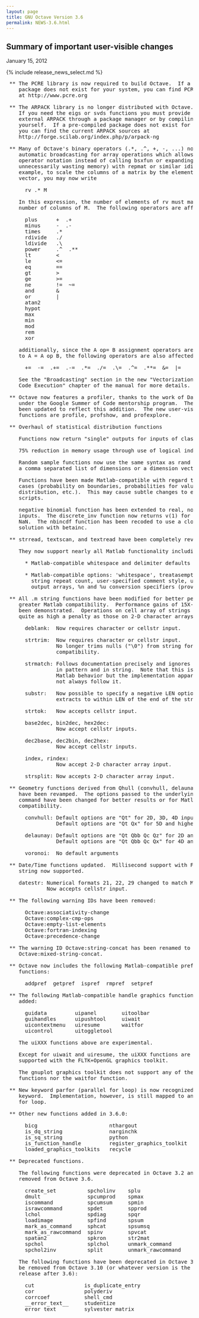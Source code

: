 ```yaml
---
layout: page
title: GNU Octave Version 3.6
permalink: NEWS-3.6.html
---
```


## Summary of important user-visible changes

January 15, 2012

{% include release_news_select.md %}

<pre>
 ** The PCRE library is now required to build Octave.  If a pre-compiled
    package does not exist for your system, you can find PCRE sources
    at http://www.pcre.org

 ** The ARPACK library is no longer distributed with Octave.
    If you need the eigs or svds functions you must provide an
    external ARPACK through a package manager or by compiling it
    yourself.  If a pre-compiled package does not exist for your system,
    you can find the current ARPACK sources at
    http://forge.scilab.org/index.php/p/arpack-ng

 ** Many of Octave's binary operators (.*, .^, +, -, ...) now perform
    automatic broadcasting for array operations which allows you to use
    operator notation instead of calling bsxfun or expanding arrays (and
    unnecessarily wasting memory) with repmat or similar idioms.  For
    example, to scale the columns of a matrix by the elements of a row
    vector, you may now write

      rv .* M

    In this expression, the number of elements of rv must match the
    number of columns of M.  The following operators are affected:

      plus      +  .+
      minus     -  .-
      times     .*
      rdivide   ./
      ldivide   .\
      power     .^  .**
      lt        <
      le        <=
      eq        ==
      gt        >
      ge        >=
      ne        !=  ~=
      and       &
      or        |
      atan2
      hypot
      max
      min
      mod
      rem
      xor

    additionally, since the A op= B assignment operators are equivalent
    to A = A op B, the following operators are also affected:

      +=  -=  .+=  .-=  .*=  ./=  .\=  .^=  .**=  &=  |=

    See the "Broadcasting" section in the new "Vectorization and Faster
    Code Execution" chapter of the manual for more details.

 ** Octave now features a profiler, thanks to the work of Daniel Kraft
    under the Google Summer of Code mentorship program.  The manual has
    been updated to reflect this addition.  The new user-visible
    functions are profile, profshow, and profexplore.

 ** Overhaul of statistical distribution functions

    Functions now return "single" outputs for inputs of class "single".

    75% reduction in memory usage through use of logical indexing.

    Random sample functions now use the same syntax as rand and accept
    a comma separated list of dimensions or a dimension vector.

    Functions have been made Matlab-compatible with regard to special
    cases (probability on boundaries, probabilities for values outside
    distribution, etc.).  This may cause subtle changes to existing
    scripts.

    negative binomial function has been extended to real, non-integer
    inputs.  The discrete_inv function now returns v(1) for 0 instead of
    NaN.  The nbincdf function has been recoded to use a closed form
    solution with betainc.

 ** strread, textscan, and textread have been completely revamped.

    They now support nearly all Matlab functionality including:

      * Matlab-compatible whitespace and delimiter defaults

      * Matlab-compatible options: 'whitespace', treatasempty', format
        string repeat count, user-specified comment style, uneven-length
        output arrays, %n and %u conversion specifiers (provisionally)

 ** All .m string functions have been modified for better performance or
    greater Matlab compatibility.  Performance gains of 15X-30X have
    been demonstrated.  Operations on cell array of strings no longer pay
    quite as high a penalty as those on 2-D character arrays.

      deblank:  Now requires character or cellstr input.

      strtrim:  Now requires character or cellstr input.
                No longer trims nulls ("\0") from string for Matlab
                compatibility.

      strmatch: Follows documentation precisely and ignores trailing spaces
                in pattern and in string.  Note that this is documented
                Matlab behavior but the implementation apparently does
                not always follow it.

      substr:   Now possible to specify a negative LEN option which
                extracts to within LEN of the end of the string.

      strtok:   Now accepts cellstr input.

      base2dec, bin2dec, hex2dec:
                Now accept cellstr inputs.

      dec2base, dec2bin, dec2hex:
                Now accept cellstr inputs.

      index, rindex:
                Now accept 2-D character array input.

      strsplit: Now accepts 2-D character array input.

 ** Geometry functions derived from Qhull (convhull, delaunay, voronoi)
    have been revamped.  The options passed to the underlying qhull
    command have been changed for better results or for Matlab
    compatibility.

      convhull: Default options are "Qt" for 2D, 3D, 4D inputs
                Default options are "Qt Qx" for 5D and higher

      delaunay: Default options are "Qt Qbb Qc Qz" for 2D and 3D inputs
                Default options are "Qt Qbb Qc Qx" for 4D and higher

      voronoi:  No default arguments

 ** Date/Time functions updated.  Millisecond support with FFF format
    string now supported.

    datestr: Numerical formats 21, 22, 29 changed to match Matlab.
             Now accepts cellstr input.

 ** The following warning IDs have been removed:

      Octave:associativity-change
      Octave:complex-cmp-ops
      Octave:empty-list-elements
      Octave:fortran-indexing
      Octave:precedence-change

 ** The warning ID Octave:string-concat has been renamed to
    Octave:mixed-string-concat.

 ** Octave now includes the following Matlab-compatible preference
    functions:

      addpref  getpref  ispref  rmpref  setpref

 ** The following Matlab-compatible handle graphics functions have been
    added:

      guidata         uipanel        uitoolbar
      guihandles      uipushtool     uiwait
      uicontextmenu   uiresume       waitfor
      uicontrol       uitoggletool

    The uiXXX functions above are experimental.

    Except for uiwait and uiresume, the uiXXX functions are not
    supported with the FLTK+OpenGL graphics toolkit.

    The gnuplot graphics toolkit does not support any of the uiXXX
    functions nor the waitfor function.

 ** New keyword parfor (parallel for loop) is now recognized as a valid
    keyword.  Implementation, however, is still mapped to an ordinary
    for loop.

 ** Other new functions added in 3.6.0:

      bicg                       nthargout                   usejava
      is_dq_string               narginchk                   waitbar
      is_sq_string               python                      zscore
      is_function_handle         register_graphics_toolkit
      loaded_graphics_toolkits   recycle

 ** Deprecated functions.

    The following functions were deprecated in Octave 3.2 and have been
    removed from Octave 3.6.

      create_set          spcholinv    splu
      dmult               spcumprod    spmax
      iscommand           spcumsum     spmin
      israwcommand        spdet        spprod
      lchol               spdiag       spqr
      loadimage           spfind       spsum
      mark_as_command     sphcat       spsumsq
      mark_as_rawcommand  spinv        spvcat
      spatan2             spkron       str2mat
      spchol              splchol      unmark_command
      spchol2inv          split        unmark_rawcommand

    The following functions have been deprecated in Octave 3.6 and will
    be removed from Octave 3.10 (or whatever version is the second major
    release after 3.6):

      cut                is_duplicate_entry
      cor                polyderiv
      corrcoef           shell_cmd
      __error_text__     studentize
      error_text         sylvester_matrix
</pre>

